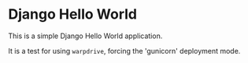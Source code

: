 # Django Hello World

This is a simple Django Hello World application.

It is a test for using ``warpdrive``, forcing the 'gunicorn' deployment mode.
